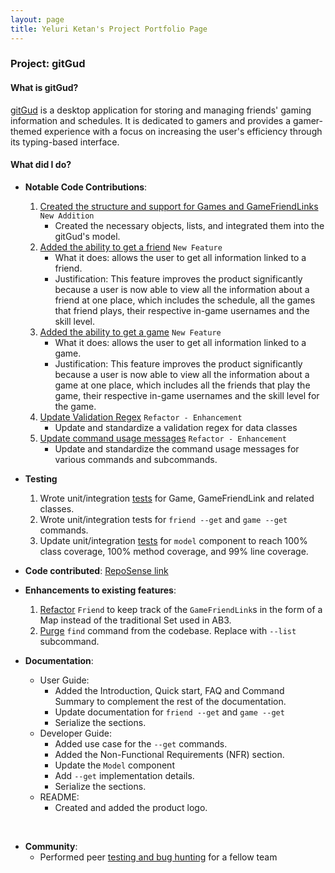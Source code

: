 ```yaml
---
layout: page
title: Yeluri Ketan's Project Portfolio Page
---
```


### Project: gitGud

#### What is gitGud?

[gitGud](https://ay2122s1-cs2103t-w13-4.github.io/tp/) is a desktop application for storing and managing friends' gaming
information and schedules. It is dedicated to gamers and provides a gamer-themed experience with a focus on increasing
the user's efficiency through its typing-based interface.

#### What did I do?

* **Notable Code Contributions**:
    1. [Created the structure and support for Games and GameFriendLinks](https://github.com/AY2122S1-CS2103T-W13-4/tp/pull/58) `New Addition`
       - Created the necessary objects, lists, and integrated them into the gitGud's model.
    2. [Added the ability to get a friend](https://github.com/AY2122S1-CS2103T-W13-4/tp/pull/46) `New Feature`
       - What it does: allows the user to get all information linked to a friend. 
       - Justification: This feature improves the product significantly because a user is now able to view all the information
       about a friend at one place, which includes the schedule, all the games that friend plays, their respective in-game
       usernames and the skill level.
    3. [Added the ability to get a game](https://github.com/AY2122S1-CS2103T-W13-4/tp/pull/74) `New Feature`
       - What it does: allows the user to get all information linked to a game. 
       - Justification: This feature improves the product significantly because a user is now able to view all the information
       about a game at one place, which includes all the friends that play the game, their respective in-game usernames
       and the skill level for the game.
    4. [Update Validation Regex](https://github.com/AY2122S1-CS2103T-W13-4/tp/pull/216) `Refactor - Enhancement`
       - Update and standardize a validation regex for data classes
    5. [Update command usage messages](https://github.com/AY2122S1-CS2103T-W13-4/tp/pull/143) `Refactor - Enhancement`
       - Update and standardize the command usage messages for various commands and subcommands.

* **Testing**
    1. Wrote unit/integration [tests](https://github.com/AY2122S1-CS2103T-W13-4/tp/pull/70) for Game, GameFriendLink and related classes.
    2. Wrote unit/integration tests for `friend --get` and `game --get` commands.
    3. Update unit/integration [tests](https://github.com/AY2122S1-CS2103T-W13-4/tp/pull/231) for `model` component to reach 100% class coverage, 100% method coverage, and 99% line coverage.

* **Code contributed**: [RepoSense link](https://nus-cs2103-ay2122s1.github.io/tp-dashboard/?search=YeluriKetan&sort=groupTitle&sortWithin=title&timeframe=commit&mergegroup=&groupSelect=groupByRepos&breakdown=true&checkedFileTypes=docs~functional-code~test-code~other&since=2021-09-17&tabOpen=true&tabType=authorship&zFR=false&tabAuthor=YeluriKetan&tabRepo=AY2122S1-CS2103T-W13-4%2Ftp%5Bmaster%5D&authorshipIsMergeGroup=false&authorshipFileTypes=&authorshipIsBinaryFileTypeChecked=false)

* **Enhancements to existing features**:
    1. [Refactor](https://github.com/AY2122S1-CS2103T-W13-4/tp/pull/152) `Friend` to keep track of the `GameFriendLink`s in the form of a Map instead of the traditional Set used in AB3.
    2. [Purge](https://github.com/AY2122S1-CS2103T-W13-4/tp/pull/105) `find` command from the codebase. Replace with `--list` subcommand.

* **Documentation**:
    * User Guide:
        * Added the Introduction, Quick start, FAQ and Command Summary to complement the rest of the documentation.
        * Update documentation for `friend --get` and `game --get`
        * Serialize the sections.
    * Developer Guide:
        * Added use case for the `--get` commands.
        * Added the Non-Functional Requirements (NFR) section.
        * Update the `Model` component
        * Add `--get` implementation details.
        * Serialize the sections.
    * README:
        * Created and added the product logo.
<br>

* **Community**:
    * Performed peer [testing and bug hunting](https://github.com/YeluriKetan/ped/issues) for a fellow team 
